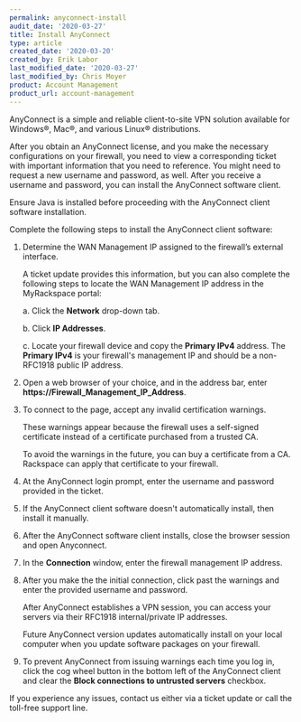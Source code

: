 ```yaml
---
permalink: anyconnect-install
audit_date: '2020-03-27'
title: Install AnyConnect
type: article
created_date: '2020-03-20'
created_by: Erik Labor
last_modified_date: '2020-03-27'
last_modified_by: Chris Moyer
product: Account Management
product_url: account-management
---
```


AnyConnect is a simple and reliable client-to-site VPN solution available for Windows&reg;, Mac&reg;, and various Linux&reg; distributions.

After you obtain an AnyConnect license, and you make the necessary configurations on your firewall, you need to view a corresponding ticket with important information that you need to reference. You might need to request a new username and password, as well. After you receive a username and password, you can install the AnyConnect software client.

Ensure Java is installed before proceeding with the AnyConnect client software installation.

Complete the following steps to install the AnyConnect client software:

1. Determine the WAN Management IP assigned to the firewall’s external interface.

   A ticket update provides this information, but you can also complete the following steps to locate the WAN Management IP address in the MyRackspace portal:

    a. Click the **Network** drop-down tab.

    b. Click **IP Addresses**.

    c. Locate your firewall device and copy the **Primary IPv4** address.
   The **Primary IPv4** is your firewall's management IP and should be a non-RFC1918 public IP address.

2. Open a web browser of your choice, and in the address bar, enter **https://Firewall_Management_IP_Address**.

3. To connect to the page, accept any invalid certification warnings.

   These warnings appear because the firewall uses a self-signed certificate instead
   of a certificate purchased from a trusted CA.

   To avoid the warnings in the future, you can buy a certificate from a CA. Rackspace can apply that certificate to your firewall.

4. At the AnyConnect login prompt, enter the username and password provided in the ticket.

5. If the AnyConnect client software doesn't automatically install, then install it manually.

6. After the AnyConnect software client installs, close the browser session and open Anyconnect.

7. In the **Connection** window, enter the firewall management IP address.

8. After you make the the initial connection, click past the warnings and enter the provided username and password.

   After AnyConnect establishes a VPN session, you can access your servers via their RFC1918 internal/private IP addresses.

   Future AnyConnect version updates automatically install on your local computer when you update software packages on your firewall.

9. To prevent AnyConnect from issuing warnings each time you log in, click the cog wheel button in the bottom left of the AnyConnect client and clear the **Block connections to untrusted servers** checkbox.

If you experience any issues, contact us either via a ticket update or call the toll-free support line.
